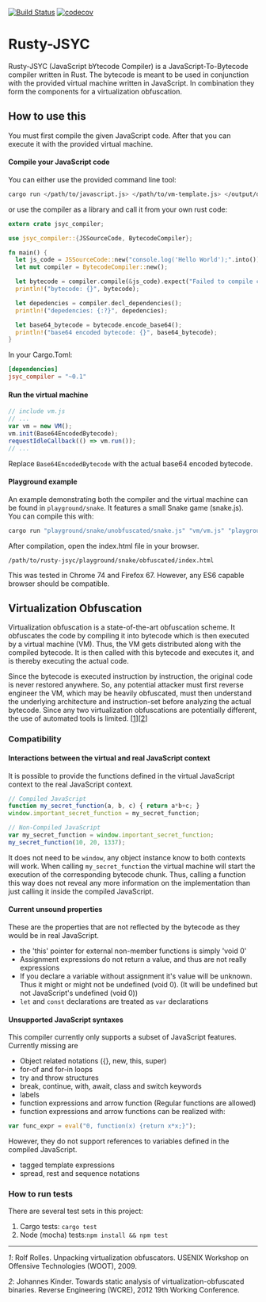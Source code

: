 [![Build Status](https://travis-ci.com/jwillbold/rusty-jsyc.svg?token=hPh87VpFt3MQPwdySdkS&branch=master)](https://travis-ci.com/jwillbold/rusty-jsyc)
[![codecov](https://codecov.io/gh/jwillbold/rusty-jsyc/branch/master/graph/badge.svg?token=puTrXEsmcx)](https://codecov.io/gh/jwillbold/rusty-jsyc)


# Rusty-JSYC

Rusty-JSYC (JavaScript bYtecode Compiler) is a JavaScript-To-Bytecode compiler written in Rust. The bytecode is meant to be used in conjunction with the provided virtual machine written in JavaScript. In combination they form the components for a virtualization obfuscation.

## How to use this
You must first compile the given JavaScript code. After that you can execute it with the provided virtual machine.

#### Compile your JavaScript code

You can either use the provided command line tool:

```Bash
cargo run </path/to/javascript.js> </path/to/vm-template.js> </output/dir> -d
```

or use the compiler as a library and call it from your own rust code:

```Rust
extern crate jsyc_compiler;

use jsyc_compiler::{JSSourceCode, BytecodeCompiler};

fn main() {
  let js_code = JSSourceCode::new("console.log('Hello World');".into());
  let mut compiler = BytecodeCompiler::new();

  let bytecode = compiler.compile(&js_code).expect("Failed to compile code");
  println!("bytecode: {}", bytecode);

  let depedencies = compiler.decl_dependencies();
  println!("depedencies: {:?}", depedencies);

  let base64_bytecode = bytecode.encode_base64();
  println!("base64 encoded bytecode: {}", base64_bytecode);
}
```

In your Cargo.Toml:
```Toml
[dependencies]
jsyc_compiler = "~0.1"
```

#### Run the virtual machine
```JavaScript
// include vm.js
// ...
var vm = new VM();
vm.init(Base64EncodedBytecode);
requestIdleCallback(() => vm.run());
// ...
```
Replace ``Base64EncodedBytecode`` with the actual base64 encoded bytecode.

#### Playground example

An example demonstrating both the compiler and the virtual machine can be found in ``playground/snake``. It features a small Snake game (snake.js).
You can compile this with:
```Bash
cargo run "playground/snake/unobfuscated/snake.js" "vm/vm.js" "playground/snake/obfuscated" "playground/snake/unobfuscated/index.html"
```
After compilation, open the index.html file in your browser.
```
/path/to/rusty-jsyc/playground/snake/obfuscated/index.html
```
This was tested in Chrome 74 and Firefox 67. However, any ES6 capable browser should be compatible.

## Virtualization Obfuscation
Virtualization obfuscation is a state-of-the-art obfuscation scheme. It obfuscates the code by compiling it into bytecode which is then executed by a virtual machine (VM). Thus, the VM gets distributed along with the compiled bytecode. It is then called with this bytecode and executes it, and is thereby executing the actual code.

Since the bytecode is executed instruction by instruction, the original code is never restored anywhere. So, any potential attacker must first reverse engineer the VM, which may be heavily obfuscated, must then understand the underlying architecture and instruction-set before analyzing the actual bytecode. Since any two virtualization obfuscations are potentially different, the use of automated tools is limited. [[1](1)][[2](2)]

### Compatibility

#### Interactions between the virtual and real JavaScript context
It is possible to provide the functions defined in the virtual JavaScript context to the real JavaScript context.
```JavaScript
// Compiled JavaScript
function my_secret_function(a, b, c) { return a*b+c; }
window.important_secret_function = my_secret_function;
```

```JavaScript
// Non-Compiled JavaScript
var my_secret_function = window.important_secret_function;
my_secret_function(10, 20, 1337);
```

It does not need to be ``window``, any object instance know to both contexts will work. When calling ``my_secret_function`` the virtual machine will start the execution of the corresponding bytecode chunk. Thus, calling a function this way does not reveal any more information on the implementation than just calling it inside the compiled JavaScript.

#### Current unsound properties
These are the properties that are not reflected by the bytecode as they would be in real JavaScript.
 - the 'this' pointer for external non-member functions is simply 'void 0'
 - Assignment expressions do not return a value, and thus are not really expressions
 - If you declare a variable without assignment it's value will be unknown. Thus it might or might not be undefined (void 0). (It will be undefined but not JavaScript's undefined (void 0))
 - ``let`` and ``const`` declarations are treated as ``var`` declarations

#### Unsupported JavaScript syntaxes
This compiler currently only supports a subset of JavaScript features. Currently missing are
 - Object related notations ({}, new, this, super)
 - for-of and for-in loops
 - try and throw structures
 - break, continue, with, await, class and switch keywords
 - labels
 - function expressions and arrow function (Regular functions are allowed)
  - function expressions and arrow functions can be realized with:
  ```JavaScript
  var func_expr = eval("0, function(x) {return x*x;}");
  ```
  However, they do not support references to variables defined in the compiled JavaScript.
 - tagged template expressions
 - spread, rest and sequence notations

### How to run tests
There are several test sets in this project:
 1. Cargo tests: ``cargo test``
 2. Node (mocha) tests:``npm install && npm test``

_____________________________________
[1]: http://static.usenix.org/event/woot09/tech/full_papers/rolles.pdf
*1*: Rolf Rolles. Unpacking virtualization obfuscators. USENIX Workshop on Offensive Technologies (WOOT), 2009.

[2]: https://dslab.epfl.ch/pubs/staticVirtObf.pdf
*2*: Johannes Kinder. Towards static analysis of virtualization-obfuscated binaries. Reverse Engineering (WCRE), 2012 19th Working Conference.